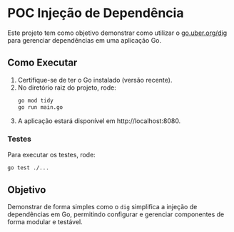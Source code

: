 # POC Injeção de Dependência

Este projeto tem como objetivo demonstrar como utilizar o [go.uber.org/dig](https://pkg.go.dev/go.uber.org/dig) para gerenciar dependências em uma aplicação Go.

## Como Executar

1. Certifique-se de ter o Go instalado (versão recente).
2. No diretório raiz do projeto, rode:
   ```bash
   go mod tidy
   go run main.go
   ```
3. A aplicação estará disponível em http://localhost:8080.

### Testes

Para executar os testes, rode:
```bash
go test ./...
```

## Objetivo

Demonstrar de forma simples como o `dig` simplifica a injeção de dependências em Go, permitindo configurar e gerenciar componentes de forma modular e testável.
